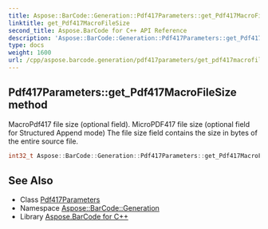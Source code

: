 ```yaml
---
title: Aspose::BarCode::Generation::Pdf417Parameters::get_Pdf417MacroFileSize method
linktitle: get_Pdf417MacroFileSize
second_title: Aspose.BarCode for C++ API Reference
description: 'Aspose::BarCode::Generation::Pdf417Parameters::get_Pdf417MacroFileSize method. MacroPdf417 file size (optional field). MicroPDF417 file size (optional field for Structured Append mode) The file size field contains the size in bytes of the entire source file in C++.'
type: docs
weight: 1600
url: /cpp/aspose.barcode.generation/pdf417parameters/get_pdf417macrofilesize/
---
```

## Pdf417Parameters::get_Pdf417MacroFileSize method


MacroPdf417 file size (optional field). MicroPDF417 file size (optional field for Structured Append mode) The file size field contains the size in bytes of the entire source file.

```cpp
int32_t Aspose::BarCode::Generation::Pdf417Parameters::get_Pdf417MacroFileSize() const
```

## See Also

* Class [Pdf417Parameters](../)
* Namespace [Aspose::BarCode::Generation](../../)
* Library [Aspose.BarCode for C++](../../../)
